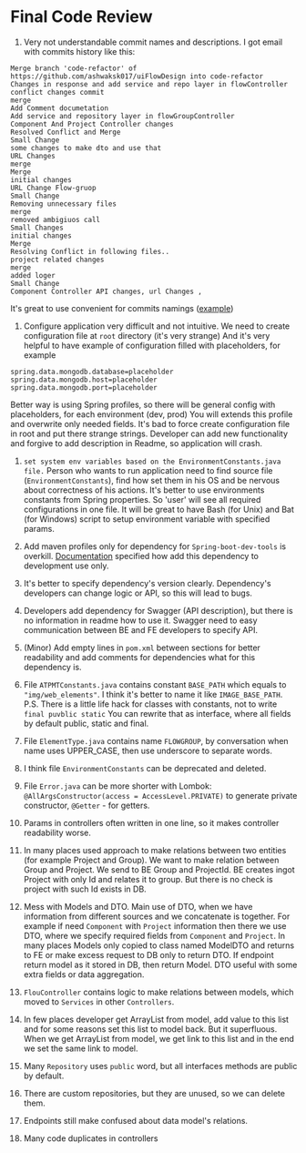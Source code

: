 # Final Code Review

1. Very not understandable commit names and descriptions. I got email with commits history like this: 
```
Merge branch 'code-refactor' of https://github.com/ashwaksk017/uiFlowDesign into code-refactor
Changes in response and add service and repo layer in flowController
conflict changes commit
merge
Add Comment documetation
Add service and repository layer in flowGroupController
Component And Project Controller changes
Resolved Conflict and Merge
Small Change
some changes to make dto and use that
URL Changes
merge
Merge
initial changes
URL Change Flow-gruop
Small Change
Removing unnecessary files
merge
removed ambigiuos call
Small Changes
initial changes
Merge
Resolving Conflict in following files..
project related changes
merge
added loger
Small Change
Component Controller API changes, url Changes ,
``` 
It's great to use convenient for commits namings ([example](https://www.conventionalcommits.org/en/v1.0.0-beta.3/))

1. Configure application very difficult and not intuitive. We need to create configuration file at `root` directory (it's very strange) 
And it's very helpful to have example of configuration filled with placeholders,  for example
```
spring.data.mongodb.database=placeholder
spring.data.mongodb.host=placeholder
spring.data.mongodb.port=placeholder
``` 
Better way is using Spring profiles, so there will be general config with placeholders, for each environment (dev, prod) You 
will extends this profile and overwrite only needed fields. It's bad to force create configuration file in root and put there strange strings.
Developer can add new functionality and forgive to add description in Readme, so application will crash.

1. `set system env variables based on the EnvironmentConstants.java file.` Person who wants to run application need to 
find source file (`EnvironmentConstants`), find how set them in his OS and be nervous about correctness of his actions. 
It's better to use environments constants from Spring properties. So 'user' will see all required configurations in one file.
It will be great to have Bash (for Unix) and Bat (for Windows) script to setup environment variable with specified params.  

1. Add maven profiles only for dependency for `Spring-boot-dev-tools` is overkill. [Documentation](`https://docs.spring.io/spring-boot/docs/current/reference/html/using-boot-devtools.html`)
specified how add this dependency to development use only.  

1. It's better to specify dependency's version clearly. Dependency's developers can change logic or API, so this will lead to bugs. 

1. Developers add dependency for Swagger (API description), but there is no information in readme how to use it. Swagger need to 
easy communication between BE and FE developers to specify API.

1. (Minor) Add empty lines in `pom.xml` between sections for better readability and add comments for dependencies what for this dependency is.

1. File `ATPMTConstants.java` contains constant `BASE_PATH` which equals to `"img/web_elements"`. 
I think it's better to name it like `IMAGE_BASE_PATH`. 
P.S. There is a little life hack for classes with constants, not to write `final puvblic static` You can rewrite that as interface, where 
all fields by default public, static and final. 

1. File `ElementType.java` contains name `FLOWGROUP`, by conversation when name uses UPPER_CASE, then use underscore to separate words. 

1. I think file `EnvironmentConstants` can be deprecated and deleted. 

1. File `Error.java` can be more shorter with Lombok: `@AllArgsConstructor(access = AccessLevel.PRIVATE)` to generate private constructor, `@Getter` - for getters. 

1. Params in controllers often written in one line, so it makes controller readability worse. 

1. In many places used approach to make relations between two entities (for example Project and Group). We want to 
make relation between Group and Project. We send to BE Group and ProjectId. BE creates ingot Project with only Id and 
relates it to group. But there is no check is project with such Id exists in DB.  

1. Mess with Models and DTO. Main use of DTO, when we have information from different sources and we concatenate is together. 
For example if need `Component` with `Project` information then there we use DTO, where we specify required fields from 
`Component` and `Project`. In many places Models only copied to class named ModelDTO and returns to FE or make excess request 
 to DB only to return DTO. If endpoint return model as it stored in DB, then return Model. DTO useful with some extra fields or data aggregation.  

1. `FlouController` contains logic to make relations between models, which moved to `Services` in other `Controllers`. 

1. In few places developer get ArrayList from model, add value to this list and for some reasons set this list to model back. 
But it superfluous. When we get ArrayList from model, we get link to this list and in the end we set the same link to model. 

1. Many `Repository` uses `public` word, but all interfaces methods are public by default. 

1. There are custom repositories, but they are unused, so we can delete them.

1. Endpoints still make confused about data model's relations. 

1. Many code duplicates in controllers


